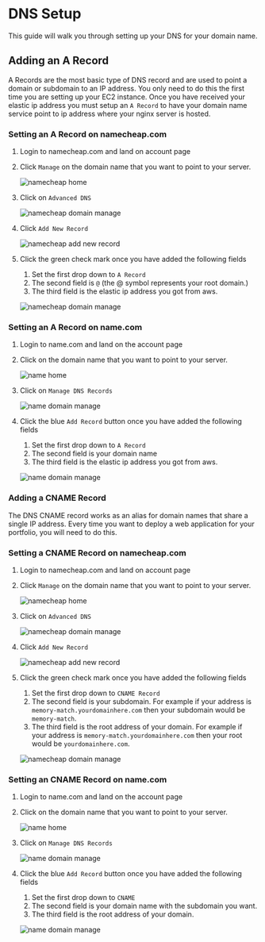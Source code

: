 # DNS Setup

This guide will walk you through setting up your DNS for your domain name.

## Adding an A Record

A Records are the most basic type of DNS record and are used to point a domain or subdomain to an IP address.  You only need to do this the first time you are setting up your EC2 instance.  Once you have received your elastic ip address you must setup an `A Record` to have your domain name service point to ip address where your nginx server is hosted.

### Setting an A Record on namecheap.com

1. Login to namecheap.com and land on account page

1. Click `Manage` on the domain name that you want to point to your server.

    ![namecheap home](images/dns_setup/namecheap-1.png)

1. Click on `Advanced DNS`

    ![namecheap domain manage](images/dns_setup/namecheap-2.png)

1. Click `Add New Record`

    ![namecheap add new record](images/dns_setup/namecheap-3.png)

1. Click the green check mark once you have added the following fields

    1. Set the first drop down to `A Record`
    1. The second field is `@` (the @ symbol represents your root domain.)
    1. The third field is the elastic ip address you got from aws.

    ![namecheap domain manage](images/dns_setup/namecheap-4.png)

### Setting an A Record on name.com

1. Login to name.com and land on the account page

1. Click on the domain name that you want to point to your server.

    ![name home](images/dns_setup/name-1.png)

1. Click on `Manage DNS Records`

    ![name domain manage](images/dns_setup/name-2.png)

1. Click the blue `Add Record` button once you have added the following fields

    1. Set the first drop down to `A Record`
    1. The second field is your domain name
    1. The third field is the elastic ip address you got from aws.

    ![name domain manage](images/dns_setup/name-3.png)

### Adding a CNAME Record

The DNS CNAME record works as an alias for domain names that share a single IP address.  Every time you want to deploy a web application for your portfolio, you will need to do this.

### Setting a CNAME Record on namecheap.com

1. Login to namecheap.com and land on account page

1. Click `Manage` on the domain name that you want to point to your server.

    ![namecheap home](images/dns_setup/namecheap-1.png)

1. Click on `Advanced DNS`

    ![namecheap domain manage](images/dns_setup/namecheap-2.png)

1. Click `Add New Record`

    ![namecheap add new record](images/dns_setup/namecheap-3.png)

1. Click the green check mark once you have added the following fields

    1. Set the first drop down to `CNAME Record`
    1. The second field is your subdomain.  For example if your address is `memory-match.yourdomainhere.com` then your subdomain would be `memory-match`.
    1. The third field is the root address of your domain. For example if your address is `memory-match.yourdomainhere.com` then your root would be `yourdomainhere.com`.

    ![namecheap domain manage](images/dns_setup/namecheap-5.png)

### Setting an CNAME Record on name.com

1. Login to name.com and land on the account page

1. Click on the domain name that you want to point to your server.

    ![name home](images/dns_setup/name-1.png)

1. Click on `Manage DNS Records`

    ![name domain manage](images/dns_setup/name-2.png)

1. Click the blue `Add Record` button once you have added the following fields

    1. Set the first drop down to `CNAME`
    1. The second field is your domain name with the subdomain you want.
    1. The third field is the root address of your domain.

    ![name domain manage](images/dns_setup/name-4.png)
